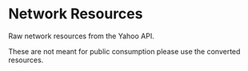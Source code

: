 # Network Resources 

Raw network resources from the Yahoo API. 

These are not meant for public consumption please use the converted resources. 

[comment]: <> (TODO point to the right module and artifact)
